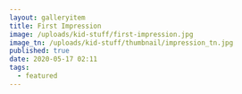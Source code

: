 ```yaml
---
layout: galleryitem
title: First Impression
image: /uploads/kid-stuff/first-impression.jpg
image_tn: /uploads/kid-stuff/thumbnail/impression_tn.jpg
published: true
date: 2020-05-17 02:11
tags:
  - featured
---
```

